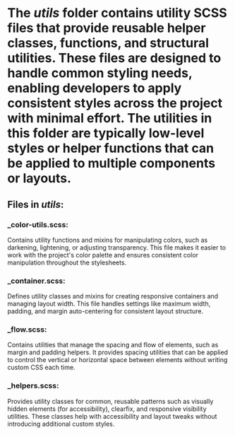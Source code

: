# The *utils* folder contains utility SCSS files that provide reusable helper classes, functions, and structural utilities. These files are designed to handle common styling needs, enabling developers to apply consistent styles across the project with minimal effort. The utilities in this folder are typically low-level styles or helper functions that can be applied to multiple components or layouts.

## Files in *utils*:
### _color-utils.scss:
Contains utility functions and mixins for manipulating colors, such as darkening, lightening, or adjusting transparency. This file makes it easier to work with the project's color palette and ensures consistent color manipulation throughout the stylesheets.

### _container.scss:
Defines utility classes and mixins for creating responsive containers and managing layout width. This file handles settings like maximum width, padding, and margin auto-centering for consistent layout structure.

### _flow.scss:
Contains utilities that manage the spacing and flow of elements, such as margin and padding helpers. It provides spacing utilities that can be applied to control the vertical or horizontal space between elements without writing custom CSS each time.

### _helpers.scss:
Provides utility classes for common, reusable patterns such as visually hidden elements (for accessibility), clearfix, and responsive visibility utilities. These classes help with accessibility and layout tweaks without introducing additional custom styles.